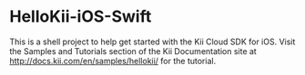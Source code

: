 HelloKii-iOS-Swift
==================

This is a shell project to help get started with the Kii Cloud SDK for iOS. Visit the Samples and Tutorials section of the Kii Documentation site at http://docs.kii.com/en/samples/hellokii/ for the tutorial.
